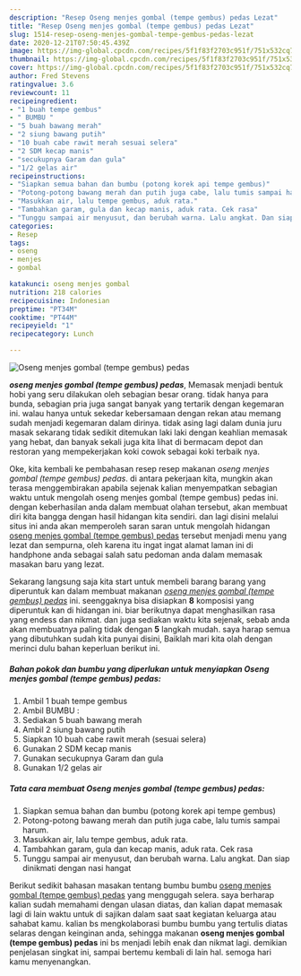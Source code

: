 ```yaml
---
description: "Resep Oseng menjes gombal (tempe gembus) pedas Lezat"
title: "Resep Oseng menjes gombal (tempe gembus) pedas Lezat"
slug: 1514-resep-oseng-menjes-gombal-tempe-gembus-pedas-lezat
date: 2020-12-21T07:50:45.439Z
image: https://img-global.cpcdn.com/recipes/5f1f83f2703c951f/751x532cq70/oseng-menjes-gombal-tempe-gembus-pedas-foto-resep-utama.jpg
thumbnail: https://img-global.cpcdn.com/recipes/5f1f83f2703c951f/751x532cq70/oseng-menjes-gombal-tempe-gembus-pedas-foto-resep-utama.jpg
cover: https://img-global.cpcdn.com/recipes/5f1f83f2703c951f/751x532cq70/oseng-menjes-gombal-tempe-gembus-pedas-foto-resep-utama.jpg
author: Fred Stevens
ratingvalue: 3.6
reviewcount: 11
recipeingredient:
- "1 buah tempe gembus"
- " BUMBU "
- "5 buah bawang merah"
- "2 siung bawang putih"
- "10 buah cabe rawit merah sesuai selera"
- "2 SDM kecap manis"
- "secukupnya Garam dan gula"
- "1/2 gelas air"
recipeinstructions:
- "Siapkan semua bahan dan bumbu (potong korek api tempe gembus)"
- "Potong-potong bawang merah dan putih juga cabe, lalu tumis sampai harum."
- "Masukkan air, lalu tempe gembus, aduk rata."
- "Tambahkan garam, gula dan kecap manis, aduk rata. Cek rasa"
- "Tunggu sampai air menyusut, dan berubah warna. Lalu angkat. Dan siap dinikmati dengan nasi hangat"
categories:
- Resep
tags:
- oseng
- menjes
- gombal

katakunci: oseng menjes gombal 
nutrition: 218 calories
recipecuisine: Indonesian
preptime: "PT34M"
cooktime: "PT44M"
recipeyield: "1"
recipecategory: Lunch

---
```



![Oseng menjes gombal (tempe gembus) pedas](https://img-global.cpcdn.com/recipes/5f1f83f2703c951f/751x532cq70/oseng-menjes-gombal-tempe-gembus-pedas-foto-resep-utama.jpg)

<b><i>oseng menjes gombal (tempe gembus) pedas</i></b>, Memasak menjadi bentuk hobi yang seru dilakukan oleh sebagian besar orang. tidak hanya para bunda, sebagian pria juga sangat banyak yang tertarik dengan kegemaran ini. walau hanya untuk sekedar kebersamaan dengan rekan atau memang sudah menjadi kegemaran dalam dirinya. tidak asing lagi dalam dunia juru masak sekarang tidak sedikit ditemukan laki laki dengan keahlian memasak yang hebat, dan banyak sekali juga kita lihat di bermacam depot dan restoran yang mempekerjakan koki cowok sebagai koki terbaik nya.

Oke, kita kembali ke pembahasan resep resep makanan <i>oseng menjes gombal (tempe gembus) pedas</i>. di antara pekerjaan kita, mungkin akan terasa menggembirakan apabila sejenak kalian menyempatkan sebagian waktu untuk mengolah oseng menjes gombal (tempe gembus) pedas ini. dengan keberhasilan anda dalam membuat olahan tersebut, akan membuat diri kita bangga dengan hasil hidangan kita sendiri. dan lagi disini melalui situs ini anda akan memperoleh saran saran untuk mengolah hidangan <u>oseng menjes gombal (tempe gembus) pedas</u> tersebut menjadi menu yang lezat dan sempurna, oleh karena itu ingat ingat alamat laman ini di handphone anda sebagai salah satu pedoman anda dalam memasak masakan baru yang lezat.




Sekarang langsung saja kita start untuk membeli barang barang yang diperuntuk kan dalam membuat makanan <u><i>oseng menjes gombal (tempe gembus) pedas</i></u> ini. seenggaknya bisa disiapkan <b>8</b> komposisi yang diperuntuk kan di hidangan ini. biar berikutnya dapat menghasilkan rasa yang endess dan nikmat. dan juga sediakan waktu kita sejenak, sebab anda akan membuatnya paling tidak dengan <b>5</b> langkah mudah. saya harap semua yang dibutuhkan sudah kita punyai disini, Baiklah mari kita olah dengan merinci dulu bahan keperluan berikut ini.

<!--inarticleads1-->

##### Bahan pokok dan bumbu yang diperlukan untuk menyiapkan Oseng menjes gombal (tempe gembus) pedas:

1. Ambil 1 buah tempe gembus
1. Ambil  BUMBU :
1. Sediakan 5 buah bawang merah
1. Ambil 2 siung bawang putih
1. Siapkan 10 buah cabe rawit merah (sesuai selera)
1. Gunakan 2 SDM kecap manis
1. Gunakan secukupnya Garam dan gula
1. Gunakan 1/2 gelas air




<!--inarticleads2-->

##### Tata cara membuat Oseng menjes gombal (tempe gembus) pedas:

1. Siapkan semua bahan dan bumbu (potong korek api tempe gembus)
1. Potong-potong bawang merah dan putih juga cabe, lalu tumis sampai harum.
1. Masukkan air, lalu tempe gembus, aduk rata.
1. Tambahkan garam, gula dan kecap manis, aduk rata. Cek rasa
1. Tunggu sampai air menyusut, dan berubah warna. Lalu angkat. Dan siap dinikmati dengan nasi hangat




Berikut sedikit bahasan masakan tentang bumbu bumbu <u>oseng menjes gombal (tempe gembus) pedas</u> yang menggugah selera. saya berharap kalian sudah memahami dengan ulasan diatas, dan kalian dapat memasak lagi di lain waktu untuk di sajikan dalam saat saat kegiatan keluarga atau sahabat kamu. kalian bs mengkolaborasi bumbu bumbu yang tertulis diatas selaras dengan keinginan anda, sehingga makanan <b>oseng menjes gombal (tempe gembus) pedas</b> ini bs menjadi lebih enak dan nikmat lagi. demikian penjelasan singkat ini, sampai bertemu kembali di lain hal. semoga hari kamu menyenangkan.
